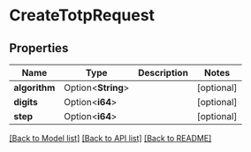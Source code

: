 # CreateTotpRequest

## Properties

Name | Type | Description | Notes
------------ | ------------- | ------------- | -------------
**algorithm** | Option<**String**> |  | [optional]
**digits** | Option<**i64**> |  | [optional]
**step** | Option<**i64**> |  | [optional]

[[Back to Model list]](../README.md#documentation-for-models) [[Back to API list]](../README.md#documentation-for-api-endpoints) [[Back to README]](../README.md)


